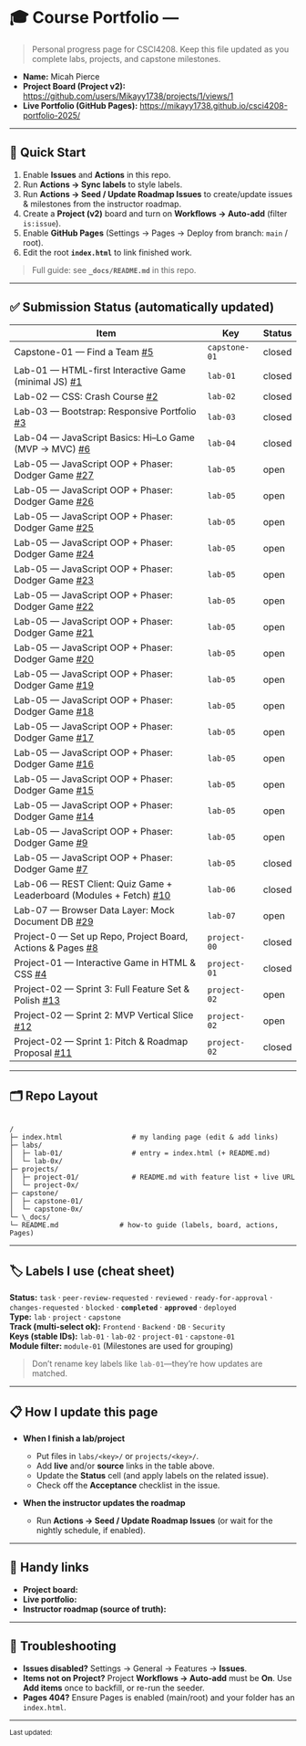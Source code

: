 # 🎓 Course Portfolio — <Your Name>

> Personal progress page for CSCI4208. Keep this file updated as you complete labs, projects, and capstone milestones.

- **Name:** Micah Pierce
- **Project Board (Project v2):** <https://github.com/users/Mikayy1738/projects/1/views/1>
- **Live Portfolio (GitHub Pages):** <https://mikayy1738.github.io/csci4208-portfolio-2025/>

---

## 🚀 Quick Start

1. Enable **Issues** and **Actions** in this repo.
2. Run **Actions → Sync labels** to style labels.
3. Run **Actions → Seed / Update Roadmap Issues** to create/update issues & milestones from the instructor roadmap.
4. Create a **Project (v2)** board and turn on **Workflows → Auto-add** (filter `is:issue`).
5. Enable **GitHub Pages** (Settings → Pages → Deploy from branch: `main` / root).
6. Edit the root **`index.html`** to link finished work.

> Full guide: see **`_docs/README.md`** in this repo.

---

## ✅ Submission Status (automatically updated)

<!-- STATUS:START -->
| Item | Key | Status |
|---|---|---|
| Capstone-01 — Find a Team [#5](https://github.com/Mikayy1738/csci4208-portfolio-2025/issues/5) | `capstone-01` | closed |
| Lab-01 — HTML-first Interactive Game (minimal JS) [#1](https://github.com/Mikayy1738/csci4208-portfolio-2025/issues/1) | `lab-01` | closed |
| Lab-02 — CSS: Crash Course [#2](https://github.com/Mikayy1738/csci4208-portfolio-2025/issues/2) | `lab-02` | closed |
| Lab-03 — Bootstrap: Responsive Portfolio [#3](https://github.com/Mikayy1738/csci4208-portfolio-2025/issues/3) | `lab-03` | closed |
| Lab-04 — JavaScript Basics: Hi–Lo Game (MVP → MVC) [#6](https://github.com/Mikayy1738/csci4208-portfolio-2025/issues/6) | `lab-04` | closed |
| Lab-05 — JavaScript OOP + Phaser: Dodger Game [#27](https://github.com/Mikayy1738/csci4208-portfolio-2025/issues/27) | `lab-05` | open |
| Lab-05 — JavaScript OOP + Phaser: Dodger Game [#26](https://github.com/Mikayy1738/csci4208-portfolio-2025/issues/26) | `lab-05` | open |
| Lab-05 — JavaScript OOP + Phaser: Dodger Game [#25](https://github.com/Mikayy1738/csci4208-portfolio-2025/issues/25) | `lab-05` | open |
| Lab-05 — JavaScript OOP + Phaser: Dodger Game [#24](https://github.com/Mikayy1738/csci4208-portfolio-2025/issues/24) | `lab-05` | open |
| Lab-05 — JavaScript OOP + Phaser: Dodger Game [#23](https://github.com/Mikayy1738/csci4208-portfolio-2025/issues/23) | `lab-05` | open |
| Lab-05 — JavaScript OOP + Phaser: Dodger Game [#22](https://github.com/Mikayy1738/csci4208-portfolio-2025/issues/22) | `lab-05` | open |
| Lab-05 — JavaScript OOP + Phaser: Dodger Game [#21](https://github.com/Mikayy1738/csci4208-portfolio-2025/issues/21) | `lab-05` | open |
| Lab-05 — JavaScript OOP + Phaser: Dodger Game [#20](https://github.com/Mikayy1738/csci4208-portfolio-2025/issues/20) | `lab-05` | open |
| Lab-05 — JavaScript OOP + Phaser: Dodger Game [#19](https://github.com/Mikayy1738/csci4208-portfolio-2025/issues/19) | `lab-05` | open |
| Lab-05 — JavaScript OOP + Phaser: Dodger Game [#18](https://github.com/Mikayy1738/csci4208-portfolio-2025/issues/18) | `lab-05` | open |
| Lab-05 — JavaScript OOP + Phaser: Dodger Game [#17](https://github.com/Mikayy1738/csci4208-portfolio-2025/issues/17) | `lab-05` | open |
| Lab-05 — JavaScript OOP + Phaser: Dodger Game [#16](https://github.com/Mikayy1738/csci4208-portfolio-2025/issues/16) | `lab-05` | open |
| Lab-05 — JavaScript OOP + Phaser: Dodger Game [#15](https://github.com/Mikayy1738/csci4208-portfolio-2025/issues/15) | `lab-05` | open |
| Lab-05 — JavaScript OOP + Phaser: Dodger Game [#14](https://github.com/Mikayy1738/csci4208-portfolio-2025/issues/14) | `lab-05` | open |
| Lab-05 — JavaScript OOP + Phaser: Dodger Game [#9](https://github.com/Mikayy1738/csci4208-portfolio-2025/issues/9) | `lab-05` | open |
| Lab-05 — JavaScript OOP + Phaser: Dodger Game [#7](https://github.com/Mikayy1738/csci4208-portfolio-2025/issues/7) | `lab-05` | closed |
| Lab-06 — REST Client: Quiz Game + Leaderboard (Modules + Fetch) [#10](https://github.com/Mikayy1738/csci4208-portfolio-2025/issues/10) | `lab-06` | closed |
| Lab-07 — Browser Data Layer: Mock Document DB [#29](https://github.com/Mikayy1738/csci4208-portfolio-2025/issues/29) | `lab-07` | open |
| Project-0 — Set up Repo, Project Board, Actions & Pages [#8](https://github.com/Mikayy1738/csci4208-portfolio-2025/issues/8) | `project-00` | closed |
| Project-01 — Interactive Game in HTML & CSS [#4](https://github.com/Mikayy1738/csci4208-portfolio-2025/issues/4) | `project-01` | closed |
| Project-02 — Sprint 3: Full Feature Set & Polish [#13](https://github.com/Mikayy1738/csci4208-portfolio-2025/issues/13) | `project-02` | open |
| Project-02 — Sprint 2: MVP Vertical Slice [#12](https://github.com/Mikayy1738/csci4208-portfolio-2025/issues/12) | `project-02` | open |
| Project-02 — Sprint 1: Pitch & Roadmap Proposal [#11](https://github.com/Mikayy1738/csci4208-portfolio-2025/issues/11) | `project-02` | closed |
<!-- STATUS:END -->


---

## 🗂️ Repo Layout

```

/
├─ index.html                 # my landing page (edit & add links)
├─ labs/
│  ├─ lab-01/                 # entry = index.html (+ README.md)
│  └─ lab-0x/
├─ projects/
│  ├─ project-01/             # README.md with feature list + live URL
│  └─ project-0x/
├─ capstone/
│  ├─ capstone-01/
│  └─ capstone-0x/
└─ \_docs/
└─ README.md               # how-to guide (labels, board, actions, Pages)

```

---

## 🏷️ Labels I use (cheat sheet)

**Status:** `task` · `peer-review-requested` · `reviewed` · `ready-for-approval` · `changes-requested` · `blocked` · **`completed`** · **`approved`** · `deployed`  
**Type:** `lab` · `project` · `capstone`  
**Track (multi-select ok):** `Frontend` · `Backend` · `DB` · `Security`  
**Keys (stable IDs):** `lab-01` · `lab-02` · `project-01` · `capstone-01`  
**Module filter:** `module-01` (Milestones are used for grouping)

> Don’t rename key labels like `lab-01`—they’re how updates are matched.

---

## 📋 How I update this page

- **When I finish a lab/project**
  - Put files in `labs/<key>/` or `projects/<key>/`.
  - Add **live** and/or **source** links in the table above.
  - Update the **Status** cell (and apply labels on the related issue).
  - Check off the **Acceptance** checklist in the issue.

- **When the instructor updates the roadmap**
  - Run **Actions → Seed / Update Roadmap Issues** (or wait for the nightly schedule, if enabled).

---

## 🧰 Handy links

- **Project board:** <paste URL>  
- **Live portfolio:** <paste URL>  
- **Instructor roadmap (source of truth):** <link to instructor repo or roadmap.json>

---

## 🔧 Troubleshooting

- **Issues disabled?** Settings → General → Features → **Issues**.  
- **Items not on Project?** Project **Workflows → Auto-add** must be **On**. Use **Add items** once to backfill, or re-run the seeder.  
- **Pages 404?** Ensure Pages is enabled (main/root) and your folder has an `index.html`.

---

<sub>Last updated: <!-- yyyy-mm-dd --> </sub>





